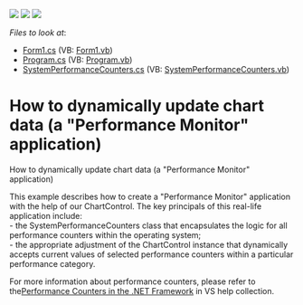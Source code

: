 <!-- default badges list -->
![](https://img.shields.io/endpoint?url=https://codecentral.devexpress.com/api/v1/VersionRange/128574574/13.1.5%2B)
[![](https://img.shields.io/badge/Open_in_DevExpress_Support_Center-FF7200?style=flat-square&logo=DevExpress&logoColor=white)](https://supportcenter.devexpress.com/ticket/details/E310)
[![](https://img.shields.io/badge/📖_How_to_use_DevExpress_Examples-e9f6fc?style=flat-square)](https://docs.devexpress.com/GeneralInformation/403183)
<!-- default badges end -->
<!-- default file list -->
*Files to look at*:

* [Form1.cs](./CS/Form1.cs) (VB: [Form1.vb](./VB/Form1.vb))
* [Program.cs](./CS/Program.cs) (VB: [Program.vb](./VB/Program.vb))
* [SystemPerformanceCounters.cs](./CS/SystemPerformanceCounters.cs) (VB: [SystemPerformanceCounters.vb](./VB/SystemPerformanceCounters.vb))
<!-- default file list end -->
# How to dynamically update chart data (a "Performance Monitor" application)


<p>How to dynamically update chart data (a "Performance Monitor" application)</p><p>This example describes how to create a "Performance Monitor" application with the help of our ChartControl. The key principals of this real-life application include:<br />
- the SystemPerformanceCounters class that encapsulates the logic for all performance counters within the operating system;<br />
- the appropriate adjustment of the ChartControl instance that dynamically accepts current values of selected performance counters within a particular performance category. </p><p>For more information about performance counters, please refer to the<a href="ms-help://MS.MSDNQTR.v80.en/MS.MSDN.v80/MS.NETDEVFX.v20.en/dv_fxgenref/html/06a4ae8c-eeb2-4d5a-817e-b1b95c0653e1.htm">Performance Counters in the .NET Framework</a> in VS help collection.</p>

<br/>


